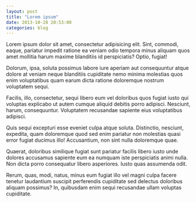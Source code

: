 ```yaml
---
layout: post
title: "Lorem ipsum"
date: 2013-10-28 20:53:00
categories: blog
---
```


Lorem ipsum dolor sit amet, consectetur adipisicing elit. Sint, commodi, eaque, pariatur impedit ratione ea veniam odio tempora minus aliquam quos amet mollitia harum maxime blanditiis id perspiciatis? Optio, fugiat!

Dolorum, ipsa, soluta possimus labore iure aperiam aut consequuntur atque dolore at veniam neque blanditiis cupiditate nemo minima molestias quos enim voluptatibus quam earum dicta ratione doloremque nostrum voluptatem sequi.

Facilis, illo, consectetur, sequi libero eum vel doloribus quos fugiat iusto qui voluptas explicabo ut autem cumque aliquid debitis porro adipisci. Nesciunt, harum, consequuntur. Voluptatem recusandae sapiente eius voluptatibus adipisci.

Quis sequi excepturi esse eveniet culpa atque soluta. Distinctio, nesciunt, expedita, quam doloremque quod sed enim pariatur non molestias quasi error fugiat ducimus illo! Accusantium, non sint nulla doloremque quae.

Quaerat, doloribus similique fugiat sunt pariatur facilis libero iusto unde dolores accusamus sapiente eum ea numquam iste perspiciatis animi nulla. Non dicta porro consequatur libero asperiores. Iusto quas assumenda odit.

Rerum, quas, modi, natus, minus eum fugiat illo vel magni culpa facere tenetur laudantium suscipit perferendis cupiditate sed delectus doloribus aliquam possimus? In, quibusdam enim sequi recusandae ullam voluptas cupiditate.

